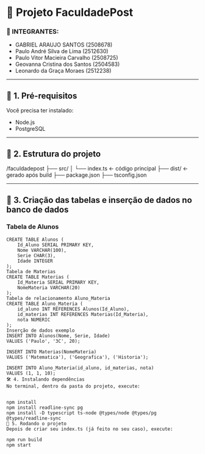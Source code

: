 # 📘 Projeto FaculdadePost

### 👥 INTEGRANTES:
- GABRIEL ARAUJO SANTOS (2508678)  
- Paulo André Silva de Lima (2512630)  
- Paulo Vitor Macieira Carvalho (2508725)  
- Geovanna Cristina dos Santos (2504583)  
- Leonardo da Graça Moraes (2512238)

---

## 🎒 1. Pré-requisitos

Você precisa ter instalado:

- Node.js  
- PostgreSQL  

---

## 📁 2. Estrutura do projeto

/faculdadepost
├── src/
│ └── index.ts ← código principal
├── dist/ ← gerado após build
├── package.json
├── tsconfig.json

---

## 🧱 3. Criação das tabelas e inserção de dados no banco de dados

### Tabela de Alunos
```
CREATE TABLE Alunos (
    Id_Aluno SERIAL PRIMARY KEY,
    Nome VARCHAR(100),
    Serie CHAR(3),
    Idade INTEGER
);
Tabela de Materias
CREATE TABLE Materias (
    Id_Materia SERIAL PRIMARY KEY,
    NomeMateria VARCHAR(20)
);
Tabela de relacionamento Aluno_Materia
CREATE TABLE Aluno_Materia (
    id_aluno INT REFERENCES Alunos(Id_Aluno),
    id_materias INT REFERENCES Materias(Id_Materia),
    nota NUMERIC
);
Inserção de dados exemplo
INSERT INTO Alunos(Nome, Serie, Idade) 
VALUES ('Paulo', '3C', 20);

INSERT INTO Materias(NomeMateria) 
VALUES ('Matematica'), ('Geografica'), ('Historia');

INSERT INTO Aluno_Materia(id_aluno, id_materias, nota) 
VALUES (1, 1, 10);
🛠️ 4. Instalando dependências
No terminal, dentro da pasta do projeto, execute:


npm install
npm install readline-sync pg
npm install -D typescript ts-node @types/node @types/pg @types/readline-sync
🧪 5. Rodando o projeto
Depois de criar seu index.ts (já feito no seu caso), execute:

npm run build
npm start
